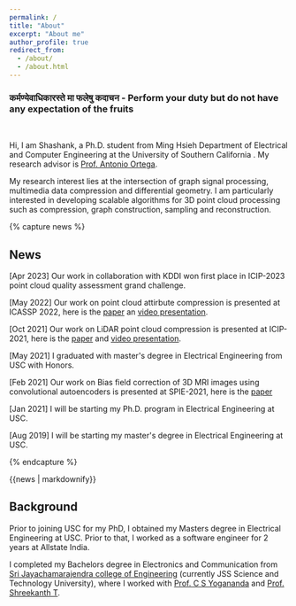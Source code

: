 ```yaml
---
permalink: /
title: "About"
excerpt: "About me"
author_profile: true
redirect_from: 
  - /about/
  - /about.html
---
```

<h3 id="quote" class="archive__subtitle">कर्मण्येवाधिकारस्ते मा फलेषु कदाचन - Perform your duty but do not have any expectation of the fruits </h3> <br>
 
Hi, I am Shashank, a Ph.D. student from Ming Hsieh Department of Electrical and Computer Engineering at the University of Southern California . My research advisor is [Prof. Antonio Ortega](https://scholar.google.com/citations?user=K4bCJYcAAAAJ&hl=en). 

My research interest lies at the intersection of graph signal processing, multimedia data compression and differential geometry. I am particularly interested in developing scalable algorithms for 3D point cloud processing such as compression, graph construction, sampling and reconstruction.

<!-- An overaching theme that has been driving my research is the need for high performing, extremely simple and explainable systems. -->
{% capture news %}
## News
[Apr 2023] Our work in collaboration with KDDI won first place in ICIP-2023 point cloud quality assessment grand challenge.

[May 2022] Our work on point cloud attirbute compression is presented at ICASSP 2022, here is the [paper](https://ieeexplore.ieee.org/document/9746352) an [video presentation](https://www.youtube.com/watch?v=4fLwtSmu2xQ).

[Oct 2021] Our work on LiDAR point cloud compression is presented at ICIP-2021, here is the [paper](https://ieeexplore.ieee.org/document/9506448) and [video presentation](https://www.youtube.com/watch?v=zPrBIn2be1U).

[May 2021] I graduated with master's degree in Electrical Engineering from USC with Honors. 

[Feb 2021] Our work on Bias field correction of 3D MRI images using convolutional autoencoders is presented at SPIE-2021, here is the [paper](https://www.spiedigitallibrary.org/conference-proceedings-of-spie/11596/2582042/Bias-field-correction-in-3D-MRIs-using-convolutional-autoencoders/10.1117/12.2582042.short?SSO=1)

[Jan 2021] I will be starting my Ph.D. program in Electrical Engineering at USC.

[Aug 2019] I will be starting my master's degree in Electrical Engineering at USC.

{% endcapture %}
<div class="notice--info">{{news | markdownify}}</div>


## Background 
Prior to joining USC for my PhD, I obtained my Masters degree in Electrical Engineering at USC. Prior to that, I worked as a software engineer for 2 years at Allstate India.

I completed my Bachelors degree in Electronics and Communication from [Sri Jayachamarajendra college of Engineering](https://en.wikipedia.org/wiki/JSS_Science_and_Technology_University) (currently JSS Science and Technology University), where I worked with [Prof. C S Yogananda](https://en.wikipedia.org/wiki/C_S_Yogananda) and [Prof. Shreekanth T](https://scholar.google.co.in/citations?user=R7cQfuMAAAAJ&hl=en).
